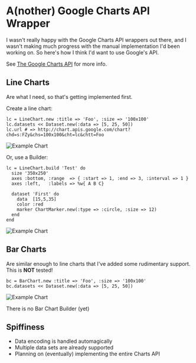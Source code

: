 A(nother) Google Charts API Wrapper
===================================

I wasn't really happy with the Google Charts API wrappers out there, and I wasn't making much progress
with the manual implementation I'd been working on. So here's how I think I'd want to use Google's API.

See [The Google Charts API](http://code.google.com/apis/chart/ "The Google Charts API") for more info.

Line Charts
-----------

Are what I need, so that's getting implemented first.

Create a line chart:

    lc = LineChart.new :title => 'Foo', :size => '100x100'
    lc.datasets << Dataset.new(:data => [5, 25, 50])
    lc.url # => http://chart.apis.google.com/chart?chd=s:FZy&chs=100x100&cht=lc&chtt=Foo

![Example Chart](http://chart.apis.google.com/chart?chd=s:FZy&chs=100x100&cht=lc&chtt=Foo "Simple Line Chart")

Or, use a Builder:

    lc = LineChart.build 'Test' do
      size '350x250'
      axes :bottom, :range  => { :start => 1, :end => 3, :interval => 1 }
      axes :left,   :labels => %w{ A B C}

      dataset 'First' do
        data  [15,5,35]
        color :red
        marker ChartMarker.new(:type => :circle, :size => 12)
      end
    end

![Example Chart](http://chart.apis.google.com/chart?chd=s:PFj&chs=350x250&cht=lc&chxt=x,y&chxl=1:|A|B|C&chxr=0,1,3,1&chco=FF0000&chdl=First&chm=o,FF0000,0,-1,12&chtt=Test "Example with Axis Labels")

Bar Charts
----------

Are similar enough to line charts that I've added some rudimentary support. This is **NOT** tested!

    bc = BarChart.new :title => 'Foo', :size => '100x100'
    bc.datasets << Dataset.new(:data => [5, 25, 50])

![Example Chart](http://chart.apis.google.com/chart?chd=s:FZy&chs=100x100&cht=bvg&chtt=Foo "Example Bar Chart")

There is no Bar Chart Builder (yet)

Spiffiness
----------

* Data encoding is handled automagically
* Multiple data sets are already supported
* Planning on (eventually) implementing the entire Charts API

